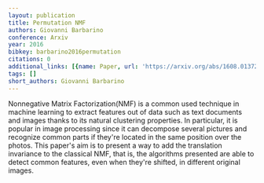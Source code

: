 ```yaml
---
layout: publication
title: Permutation NMF
authors: Giovanni Barbarino
conference: Arxiv
year: 2016
bibkey: barbarino2016permutation
citations: 0
additional_links: [{name: Paper, url: 'https://arxiv.org/abs/1608.01372'}]
tags: []
short_authors: Giovanni Barbarino
---
```

Nonnegative Matrix Factorization(NMF) is a common used technique in machine
learning to extract features out of data such as text documents and images
thanks to its natural clustering properties. In particular, it is popular in
image processing since it can decompose several pictures and recognize common
parts if they're located in the same position over the photos. This paper's aim
is to present a way to add the translation invariance to the classical NMF,
that is, the algorithms presented are able to detect common features, even when
they're shifted, in different original images.